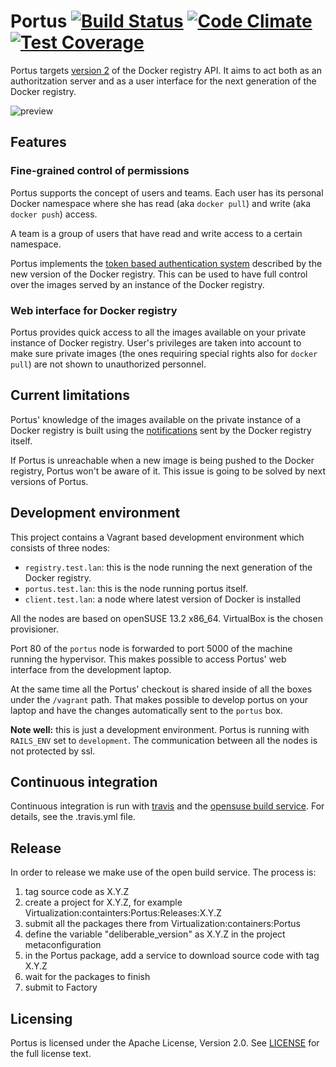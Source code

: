 # Portus [![Build Status](https://travis-ci.org/SUSE/Portus.svg?branch=master)](https://travis-ci.org/SUSE/Portus) [![Code Climate](https://codeclimate.com/github/SUSE/Portus/badges/gpa.svg)](https://codeclimate.com/github/SUSE/Portus) [![Test Coverage](https://codeclimate.com/github/SUSE/Portus/badges/coverage.svg)](https://codeclimate.com/github/SUSE/Portus/coverage)

Portus targets [version 2](https://github.com/docker/distribution/blob/master/docs/spec/api.md)
of the Docker registry API. It aims to act both as
an authoritzation server and as a user interface for the next generation of the
Docker registry.

![preview](https://raw.githubusercontent.com/SUSE/Portus/master/doc/portus.png)

## Features

### Fine-grained control of permissions

Portus supports the concept of users and teams. Each user has its personal Docker namespace where she has read (aka `docker pull`) and write (aka `docker push`) access.

A team is a group of users that have read and write access to a certain namespace.

Portus implements the [token based authentication system](https://github.com/docker/distribution/blob/master/docs/spec/auth/token.md)
described by the new version of the Docker registry. This can be used to have full control over the images served by an instance of the Docker registry.

### Web interface for Docker registry

Portus provides quick access to all the images available on your private instance of Docker registry. User's privileges are taken into account to make sure private images (the ones requiring special rights also for `docker pull`) are not shown to unauthorized personnel.

## Current limitations

Portus' knowledge of the images available on the private instance of a Docker registry is built using the [notifications](https://github.com/docker/distribution/blob/master/docs/notifications.md) sent by the Docker registry itself.

If Portus is unreachable when a new image is being pushed to the Docker registry, Portus won't be aware of it. This issue is going to be solved by next versions of Portus.

## Development environment

This project contains a Vagrant based development environment which consists of
three nodes:

  * `registry.test.lan`: this is the node running the next generation of the
    Docker registry.
  * `portus.test.lan`: this is the node running portus itself.
  * `client.test.lan`: a node where latest version of Docker is installed

All the nodes are based on openSUSE 13.2 x86_64. VirtualBox is the chosen
provisioner.

Port 80 of the `portus` node is forwarded to port 5000 of the machine running
the hypervisor. This makes possible to access Portus' web interface from the
development laptop.

At the same time all the Portus' checkout is shared inside of all the boxes
under the `/vagrant` path. That makes possible to develop portus on your laptop
and have the changes automatically sent to the `portus` box.

**Note well:** this is just a development environment. Portus is running with
`RAILS_ENV` set to `development`. The communication between all the nodes is
not protected by ssl.

## Continuous integration

Continuous integration is run with [travis](http://travis-ci.org) and the [opensuse build service](http://build.opensuse.org). For details, see the .travis.yml file.

## Release

In order to release we make use of the open build service. The process is:

1. tag source code as X.Y.Z
2. create a project for X.Y.Z, for example Virtualization:containters:Portus:Releases:X.Y.Z
3. submit all the packages there from Virtualization:containers:Portus
4. define the variable "deliberable_version" as X.Y.Z in the project metaconfiguration
5. in the Portus package, add a service to download source code with tag X.Y.Z
6. wait for the packages to finish
7. submit to Factory


## Licensing

Portus is licensed under the Apache License, Version 2.0. See
[LICENSE](https://github.com/SUSE/Portus/blob/master/LICENSE) for the full
license text.
